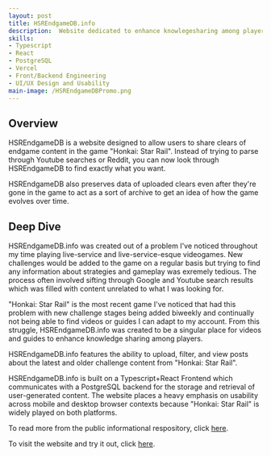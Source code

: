 ```yaml
---
layout: post
title: HSREndgameDB.info
description:  Website dedicated to enhance knowlegesharing among players of the game "Honkai Star Rail"
skills: 
- Typescript
- React
- PostgreSQL
- Vercel
- Front/Backend Engineering
- UI/UX Design and Usability
main-image: /HSREndgameDBPromo.png
---
```

## Overview

HSREndgameDB is a website designed to allow users to share clears of endgame content in the game "Honkai: Star Rail". Instead of trying to parse through Youtube searches or Reddit, you can now look through HSREndgameDB to find exactly what you want.

HSREndgameDB also preserves data of uploaded clears even after they're gone in the game to act as a sort of archive to get an idea of how the game evolves over time.

## Deep Dive

HSREndgameDB.info was created out of a problem I've noticed throughout my time playing live-service and live-service-esque videogames. New challenges would be added to the game on a regular basis but trying to find any information about strategies and gameplay was exremely tedious. The process often involved sifting through Google and Youtube search results which was filled with content unrelated to what I was looking for.

"Honkai: Star Rail" is the most recent game I've noticed that had this problem with new challenge stages being added biweekly and continually not being able to find videos or guides I can adapt to my account. From this struggle, HSREndgameDB.info was created to be a singular place for videos and guides to enhance knowledge sharing among players.

HSREndgameDB.info features the ability to upload, filter, and view posts about the latest and older challenge content from "Honkai: Star Rail".

HSREndgameDB.info is built on a Typescript+React Frontend which communicates with a PostgreSQL backend for the storage and retrieval of user-generated content. The website places a heavy emphasis on usability across mobile and desktop browser contexts because "Honkai: Star Rail" is widely played on both platforms.

To read more from the public informational respository, click [here](https://github.com/jayfuku/HSREndgameDB-Public).

To visit the website and try it out, click [here](https://www.hsrendgamedb.info/).
